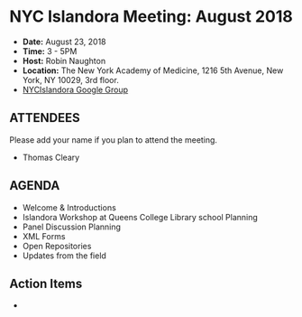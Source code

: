 # NYC Islandora Meeting: August 2018
* **Date:**  August 23, 2018
* **Time:** 3 - 5PM
* **Host:** Robin Naughton
* **Location:** The New York Academy of Medicine, 1216 5th Avenue, New York, NY 10029, 3rd floor.
* [NYCIslandora Google Group](https://groups.google.com/forum/#!forum/nycislandora)


## ATTENDEES
Please add your name if you plan to attend the meeting.

*  Thomas Cleary

## AGENDA
* Welcome & Introductions
* Islandora Workshop at Queens College Library school Planning
* Panel Discussion Planning
* XML Forms
* Open Repositories
* Updates from the field

## Action Items

*
